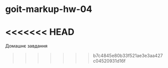 # goit-markup-hw-04
<<<<<<< HEAD
=======
Домашнє завдання
>>>>>>> b7c4845e80b33f521ae3e3aa427c04520931d16f
